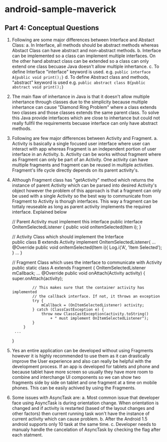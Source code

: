 # android-sample-maverick

Part 4: Conceptual Questions
----------------------------

1. Following are some major differences between Interface and Abstact Class:
	a. In Interface, all methods should be abstract methods whereas Abstact Class can have abstract and non-abstract methods.
	b. Interface can be implemented so a class can implement multiple interfaces. On the other hand abstract class can be extended so a class can only extend one class becuase Java doesn't allow multiple inhertance.
	c. To define Interface "interface" keyword is used. e.g.
		`public interface A{public void print();}`
	d. To define Abstract class and methods, "abstract" keyword is used e.g.
		`public abstract class B{public abstract void print();}`
		
2. The main flaw of inhertance in Java is that it doesn't allow multiple inhertance through classes due to the simplicity because multiple inhertance can cause "Diamond Ring Problem" where a class extends two classes and those classes extends the same parent class. To solve this Java provide interfaces which are close to inhertance but could not really fullfil the requirements becuase interface can only have abstract methods.

3. Following are few major differences between Activity and Fragment.
	a. Activity is basically a single focused user interface where user can interact with app whereas Fragment is an independent portion of user interface in an Activity.
	b. Activity can be works without fragment where as Fragment can only be part of an Activity. One activity can have multiple fragments and fragment can be reused in multiple activities. Fragment's life cycle directly depends on its parent activity's.

4. Although Fragment class has "getActivity" method which returns the instance of parent Activity which can be parsed into desired Activity's object however the problem of this approach is that a fragment can only be used with a single Activity so the best way to communicate from Fragment to Activity is thorugh interfaces. This way a fragment can be tottaly reuseable as long as parent activity implements the required interface. Explained below
	
	// Parent Activity must implement this interface
	public interface OnItemSelectedListener {
		public void onItemSelected(Item i);
	}

	// Activity Class which should implement the Interface	
	public class B extends Activity implement OnItemSelectedListener{
		...
		@Override
		public void onItemSelected(Item i){
			Log.i('A', 'Item Selected');
		}
		...
	}

	//	Fragment Class which uses the interface to communicate with Activity
	public static class A extends Fragment {
		OnItemSelectedListener mCallback;
		...
			 @Override
			public void onAttach(Activity activity) {
				super.onAttach(activity);

				// This makes sure that the container activity has implemented
				// the callback interface. If not, it throws an exception
				try {
					mCallback = (OnItemSelectedListener) activity;
				} catch (ClassCastException e) {
					throw new ClassCastException(activity.toString()
						+ " must implement OnItemSelectedListener");
				}
			}
		...
	}

5. Yes an entire application can be developed without using Fragments however it is highly recommended to use them as it can drastically improve the User experience and also can really be helpful with the development process. 
If an app is developed for tablets and phone and because tablet have more screen so usually they have more room to combine and interchange UI components so we can show two fragments side by side on tablet and one fragment at a time on mobile phones. This can be easily achived by using the Fragments.
	
6. Some issues with AsyncTask are:
	a. Most common issue that developer face using AsyncTask is during orientation change. When orientation is changed and if activity is restarted (based of the layout changes and other factors) then current running task won't have the instance of current activity which can cause problem. 
	b. After the Android 1.5 android supports only 10 task at the same time.
	c. Developer needs to manualy handle the cancelation of AsyncTask by checking the flag after each statment.
	